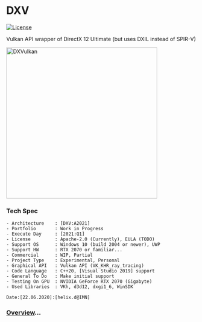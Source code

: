 # DXV

[![License](https://img.shields.io/badge/License-Apache%202.0-blue.svg)](https://opensource.org/licenses/Apache-2.0)

Vulkan API wrapper of DirectX 12 Ultimate (but uses DXIL instead of SPIR-V)

<img src="https://cdn.wccftech.com/wp-content/uploads/2015/03/Vulkan-API-31.jpg" width="400" alt="DXVulkan"/>

### Tech Spec

```
- Architecture    : [DXV:A2021]
- Portfolio       : Work in Progress
- Execute Day     : [2021:Q1]
- License         : Apache-2.0 (Currently), EULA (TODO)
- Support OS      : Windows 10 (build 2004 or newer), UWP
- Support HW      : RTX 2070 or familiar...
- Commercial      : WIP, Partial
- Project Type    : Experimental, Personal
- Graphical API   : Vulkan API (VK_KHR_ray_tracing)
- Code Language   : C++20, [Visual Studio 2019] support
- General To Do   : Make initial support
- Testing On GPU  : NVIDIA GeForce RTX 2070 (Gigabyte)
- Used Libraries  : VKh, d3d12, dxgi1_6, WinSDK

Date:[22.06.2020]:[helix.d@IMN]
```

### [Overview](https://github.com/helixd2s/DXV-Overview)...

